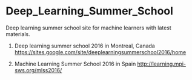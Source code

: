 # Deep_Learning_Summer_School
Deep learning summer school site for machine learners with latest materials.

1. Deep learning summer school 2016 in Montreal, Canada
https://sites.google.com/site/deeplearningsummerschool2016/home

2. Machine Learning Summer School 2016 in Spain 
http://learning.mpi-sws.org/mlss2016/
